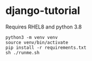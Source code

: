 # django-tutorial

Requires RHEL8 and python 3.8

```
python3 -m venv venv
source venv/bin/activate
pip install -r requirements.txt
sh ./runme.sh
```
